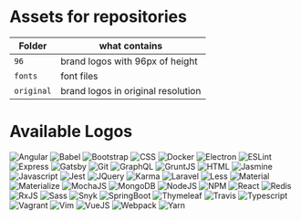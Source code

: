 
# Assets for repositories

| Folder | what contains |
| --- | --- |
| `96` | brand logos with 96px of height |
| `fonts` | font files |
| `original` | brand logos in original resolution |

# Available Logos

![Angular](https://github.com/lgcolella/repository-stuff/raw/master/96/angular.png "Angular")
![Babel](https://github.com/lgcolella/repository-stuff/raw/master/96/babel.png "Babel")
![Bootstrap](https://github.com/lgcolella/repository-stuff/raw/master/96/bootstrap.png "Bootstrap")
![CSS](https://github.com/lgcolella/repository-stuff/raw/master/96/css.png "CSS")
![Docker](https://github.com/lgcolella/repository-stuff/raw/master/96/docker.png "Docker")
![Electron](https://github.com/lgcolella/repository-stuff/raw/master/96/electron.png "Electron")
![ESLint](https://github.com/lgcolella/repository-stuff/raw/master/96/eslint.png "ESLint")
![Express](https://github.com/lgcolella/repository-stuff/raw/master/96/express.png "Express")
![Gatsby](https://github.com/lgcolella/repository-stuff/raw/master/96/gatsby.png "Gatsby")
![Git](https://github.com/lgcolella/repository-stuff/raw/master/96/git.png "Git")
![GraphQL](https://github.com/lgcolella/repository-stuff/raw/master/96/graphql.png "GraphQL")
![GruntJS](https://github.com/lgcolella/repository-stuff/raw/master/96/gruntjs.png "GruntJS")
![HTML](https://github.com/lgcolella/repository-stuff/raw/master/96/html.png "HTML")
![Jasmine](https://github.com/lgcolella/repository-stuff/raw/master/96/jasmine.png "Jasmine")
![Javascript](https://github.com/lgcolella/repository-stuff/raw/master/96/javascript.png "Javascript")
![Jest](https://github.com/lgcolella/repository-stuff/raw/master/96/jest.png "Jest")
![JQuery](https://github.com/lgcolella/repository-stuff/raw/master/96/jquery.png "JQuery")
![Karma](https://github.com/lgcolella/repository-stuff/raw/master/96/karma.png "Karma")
![Laravel](https://github.com/lgcolella/repository-stuff/raw/master/96/laravel.png "Laravel")
![Less](https://github.com/lgcolella/repository-stuff/raw/master/96/less.png "Less")
![Material](https://github.com/lgcolella/repository-stuff/raw/master/96/material.png "Material")
![Materialize](https://github.com/lgcolella/repository-stuff/raw/master/96/materialize.png "Materialize")
![MochaJS](https://github.com/lgcolella/repository-stuff/raw/master/96/mocha.png "MochaJS")
![MongoDB](https://github.com/lgcolella/repository-stuff/raw/master/96/mongo.png "MongoDB")
![NodeJS](https://github.com/lgcolella/repository-stuff/raw/master/96/nodejs.png "NodeJS")
![NPM](https://github.com/lgcolella/repository-stuff/raw/master/96/npm.png "NPM")
![React](https://github.com/lgcolella/repository-stuff/raw/master/96/react.png "React")
![Redis](https://github.com/lgcolella/repository-stuff/raw/master/96/redis.png "Redis")
![RxJS](https://github.com/lgcolella/repository-stuff/raw/master/96/rxjs.png "RxJS")
![Sass](https://github.com/lgcolella/repository-stuff/raw/master/96/sass.png "Sass")
![Snyk](https://github.com/lgcolella/repository-stuff/raw/master/96/snyk.png "Snyk")
![SpringBoot](https://github.com/lgcolella/repository-stuff/raw/master/96/spring-boot.png "Spring Boot")
![Thymeleaf](https://github.com/lgcolella/repository-stuff/raw/master/96/thymeleaf.png "Thymeleaf")
![Travis](https://github.com/lgcolella/repository-stuff/raw/master/96/travis.png "Travis")
![Typescript](https://github.com/lgcolella/repository-stuff/raw/master/96/typescript.png "Typescript")
![Vagrant](https://github.com/lgcolella/repository-stuff/raw/master/96/vagrant.png "Vagrant")
![Vim](https://github.com/lgcolella/repository-stuff/raw/master/96/vim.png "Vim")
![VueJS](https://github.com/lgcolella/repository-stuff/raw/master/96/vuejs.png "VueJS")
![Webpack](https://github.com/lgcolella/repository-stuff/raw/master/96/webpack.png "Webpack")
![Yarn](https://github.com/lgcolella/repository-stuff/raw/master/96/yarn.png "Yarn")

